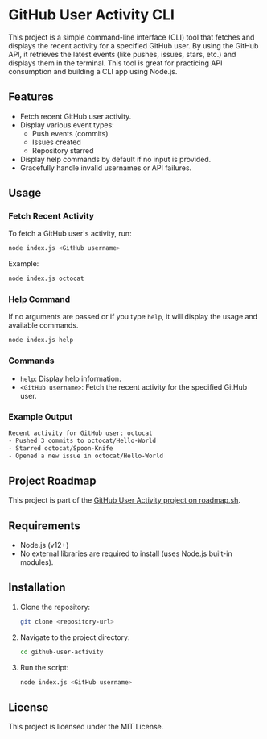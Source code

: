 
# GitHub User Activity CLI

This project is a simple command-line interface (CLI) tool that fetches and displays the recent activity for a specified GitHub user. By using the GitHub API, it retrieves the latest events (like pushes, issues, stars, etc.) and displays them in the terminal. This tool is great for practicing API consumption and building a CLI app using Node.js.

## Features

- Fetch recent GitHub user activity.
- Display various event types:
  - Push events (commits)
  - Issues created
  - Repository starred
- Display help commands by default if no input is provided.
- Gracefully handle invalid usernames or API failures.

## Usage

### Fetch Recent Activity

To fetch a GitHub user's activity, run:

```bash
node index.js <GitHub username>
```

Example:

```bash
node index.js octocat
```

### Help Command

If no arguments are passed or if you type `help`, it will display the usage and available commands.

```bash
node index.js help
```

### Commands

- `help`: Display help information.
- `<GitHub username>`: Fetch the recent activity for the specified GitHub user.

### Example Output

```bash
Recent activity for GitHub user: octocat
- Pushed 3 commits to octocat/Hello-World
- Starred octocat/Spoon-Knife
- Opened a new issue in octocat/Hello-World
```

## Project Roadmap

This project is part of the [GitHub User Activity project on roadmap.sh](https://roadmap.sh/projects/github-user-activity).

## Requirements

- Node.js (v12+)
- No external libraries are required to install (uses Node.js built-in modules).

## Installation

1. Clone the repository:
   ```bash
   git clone <repository-url>
   ```

2. Navigate to the project directory:
   ```bash
   cd github-user-activity
   ```

3. Run the script:
   ```bash
   node index.js <GitHub username>
   ```

## License

This project is licensed under the MIT License.


